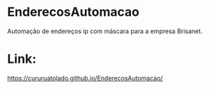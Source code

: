 # EnderecosAutomacao
Automação de endereços ip com máscara para a empresa Brisanet.

# Link: 
https://cururuatolado.github.io/EnderecosAutomacao/
